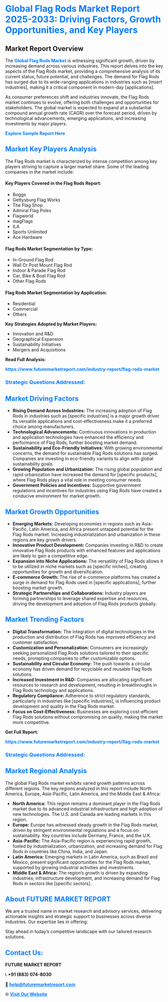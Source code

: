<h1 style="color: #007BFF;">Global Flag Rods Market Report 2025-2033: Driving Factors, Growth Opportunities, and Key Players</h1>

<section id="overview">
<h2>Market Report Overview</h2>
<p>The <a href="https://www.futuremarketreport.com/industry-report/flag-rods-market" style="color: #007BFF; text-decoration: none;"><strong>Global Flag Rods Market</strong></a> is witnessing significant growth, driven by increasing demand across various industries. This report delves into the key aspects of the Flag Rods market, providing a comprehensive analysis of its current status, future potential, and challenges. The demand for Flag Rods has surged due to its wide-ranging applications in industries such as [insert industries], making it a critical component in modern-day [applications].</p>
<p>As consumer preferences shift and industries innovate, the Flag Rods market continues to evolve, offering both challenges and opportunities for stakeholders. The global market is expected to expand at a substantial compound annual growth rate (CAGR) over the forecast period, driven by technological advancements, emerging applications, and increasing investments by major players.</p>
</section>

<section id="overview">
<p><a href="https://www.futuremarketreport.com/request-sample/reportId=61634" style="color: #007BFF; text-decoration: none;"><strong>Explore Sample Report Here</strong></a></p>
</section>

<section id="key-players">
<h2 style="color: #007BFF;">Market Key Players Analysis</h2>
<p>The Flag Rods market is characterized by intense competition among key players striving to capture a larger market share. Some of the leading companies in the market include:</p>
<h4>Key Players Covered in the Flag Rods Report:</h4>
<ul><li>Boggs</li><li>Gettysburg Flag Works</li><li>The Flag Shop</li><li>Admiral Flag Poles</li><li>Flagworld</li><li>magFlags</li><li>ILA</li><li>Sports Unlimited</li><li>Ace Hardware</li></ul>
<h4>Flag Rods Market Segmentation by Type:</h4>
<ul><li>In-Ground Flag Rod</li><li>Wall Or Post Mount Flag Rod</li><li>Indoor &amp; Parade Flag Rod</li><li>Car, Bike &amp; Boat Flag Rod</li><li>Other Flag Rods</li></ul>

<h4>Flag Rods Market Segmentation by Application:</h4>
<ul><li>Residential</li><li>Commercial</li><li>Others</li></ul>
<p><strong>Key Strategies Adopted by Market Players:</strong></p>
<ul>
<li>Innovation and R&D</li>
<li>Geographical Expansion</li>
<li>Sustainability Initiatives</li>
<li>Mergers and Acquisitions</li>
</ul>
</section>

<section>
<p><strong>Read Full Analysis: </strong></p><a href="https://www.futuremarketreport.com/industry-report/flag-rods-market" style="color: #007BFF; text-decoration: none;"><strong>https://www.futuremarketreport.com/industry-report/flag-rods-market</strong></a>
<h3 style="color: #007BFF;">Strategic Questions Addressed:</h3>
</section>

<section id="driving-factors">
<h2 style="color: #007BFF;">Market Driving Factors</h2>
<ul>
<li><strong>Rising Demand Across Industries:</strong> The increasing adoption of Flag Rods in industries such as [specific industries] is a major growth driver. Its versatile applications and cost-effectiveness make it a preferred choice among manufacturers.</li>
<li><strong>Technological Advancements:</strong> Continuous innovations in production and application technologies have enhanced the efficiency and performance of Flag Rods, further boosting market demand.</li>
<li><strong>Sustainability and Eco-Friendly Initiatives:</strong> With growing environmental concerns, the demand for sustainable Flag Rods solutions has surged. Companies are investing in eco-friendly variants to align with global sustainability goals.</li>
<li><strong>Growing Population and Urbanization:</strong> The rising global population and rapid urbanization have increased the demand for [specific products], where Flag Rods plays a vital role in meeting consumer needs.</li>
<li><strong>Government Policies and Incentives:</strong> Supportive government regulations and incentives for industries using Flag Rods have created a conducive environment for market growth.</li>
</ul>
</section>

<section id="growth-opportunities">
<h2 style="color: #007BFF;">Market Growth Opportunities</h2>
<ul>
<li><strong>Emerging Markets:</strong> Developing economies in regions such as Asia-Pacific, Latin America, and Africa present untapped potential for the Flag Rods market. Increasing industrialization and urbanization in these regions are key growth drivers.</li>
<li><strong>Innovative Product Development:</strong> Companies investing in R&D to create innovative Flag Rods products with enhanced features and applications are likely to gain a competitive edge.</li>
<li><strong>Expansion into Niche Applications:</strong> The versatility of Flag Rods allows it to be utilized in niche markets such as [specific niches], creating opportunities for growth and diversification.</li>
<li><strong>E-commerce Growth:</strong> The rise of e-commerce platforms has created a surge in demand for Flag Rods used in [specific applications], further boosting market growth.</li>
<li><strong>Strategic Partnerships and Collaborations:</strong> Industry players are forming partnerships to leverage shared expertise and resources, driving the development and adoption of Flag Rods products globally.</li>
</ul>
</section>

<section id="trending-factors">
<h2 style="color: #007BFF;">Market Trending Factors</h2>
<ul>
<li><strong>Digital Transformation:</strong> The integration of digital technologies in the production and distribution of Flag Rods has improved efficiency and customer satisfaction.</li>
<li><strong>Customization and Personalization:</strong> Consumers are increasingly seeking personalized Flag Rods solutions tailored to their specific needs, prompting companies to offer customizable options.</li>
<li><strong>Sustainability and Circular Economy:</strong> The push towards a circular economy has driven demand for recyclable and reusable Flag Rods solutions.</li>
<li><strong>Increased Investment in R&D:</strong> Companies are allocating significant resources to research and development, resulting in breakthroughs in Flag Rods technology and applications.</li>
<li><strong>Regulatory Compliance:</strong> Adherence to strict regulatory standards, particularly in industries like [specific industries], is influencing product development and quality in the Flag Rods market.</li>
<li><strong>Focus on Cost-Effectiveness:</strong> Businesses are exploring cost-efficient Flag Rods solutions without compromising on quality, making the market more competitive.</li>
</ul>
</section>

<section>
<p><strong>Get Full Report: </strong></p><a href="https://www.futuremarketreport.com/industry-report/flag-rods-market" style="color: #007BFF; text-decoration: none;"><strong>https://www.futuremarketreport.com/industry-report/flag-rods-market</strong></a>
<h3 style="color: #007BFF;">Strategic Questions Addressed:</h3>
</section>


<section id="regional-analysis">
<h2 style="color: #007BFF;">Market Regional Analysis</h2>
<p>The global Flag Rods market exhibits varied growth patterns across different regions. The key regions analyzed in this report include North America, Europe, Asia-Pacific, Latin America, and the Middle East & Africa:</p>
<ul>
<li><strong>North America:</strong> This region remains a dominant player in the Flag Rods market due to its advanced industrial infrastructure and high adoption of new technologies. The U.S. and Canada are leading markets in this region.</li>
<li><strong>Europe:</strong> Europe has witnessed steady growth in the Flag Rods market, driven by stringent environmental regulations and a focus on sustainability. Key countries include Germany, France, and the U.K.</li>
<li><strong>Asia-Pacific:</strong> The Asia-Pacific region is experiencing rapid growth, fueled by industrialization, urbanization, and increasing demand for Flag Rods in countries like China, India, and Japan.</li>
<li><strong>Latin America:</strong> Emerging markets in Latin America, such as Brazil and Mexico, present significant opportunities for the Flag Rods market, supported by growing industrial activities and investments.</li>
<li><strong>Middle East & Africa:</strong> The region’s growth is driven by expanding industries, infrastructure development, and increasing demand for Flag Rods in sectors like [specific sectors].</li>
</ul>
</section>

<footer>
<h2 style="color: #007BFF;">About FUTURE MARKET REPORT</h2>
<p>We are a trusted name in market research and advisory services, delivering actionable insights and strategic support to businesses across diverse industries. Our expertise lies in offering:</p>

<p>Stay ahead in today’s competitive landscape with our tailored research solutions.</p>

<h2 style="color: #007BFF;">Contact Us:</h2>
<p><strong>FUTURE MARKET REPORT</strong></p>
<p>📞 <strong>+91 (883) 074-8030</strong></p>
<p>📧 <strong><a href="mailto:help@futuremarketreport.com" style="color: #007BFF;">help@futuremarketreport.com</a></strong></p>
<p>🌐 <strong><a href="https://www.futuremarketreport.com/" style="color: #007BFF;">Visit Our Website</a></strong></p>
</footer>